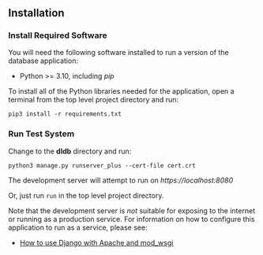 # 



## Installation

### Install Required Software

You will need the following software installed to run a version of the database application:

   * Python >= 3.10, including *pip*

To install all of the Python libraries needed for the application, open a terminal from the top level project directory and run:

``pip3 install -r requirements.txt``

### Run Test System

Change to the **dldb** directory and run:


``python3 manage.py runserver_plus --cert-file cert.crt``


The development server will attempt to run on *https://localhost:8080*

Or, just run ```run``` in the top level project directory.

Note that the development server is *not* suitable for exposing to the internet or running as a production service. For information on how to configure this application to run as a service, please see:

   * [How to use Django with Apache and mod_wsgi](https://docs.djangoproject.com/en/5.1/howto/deployment/wsgi/modwsgi/)

